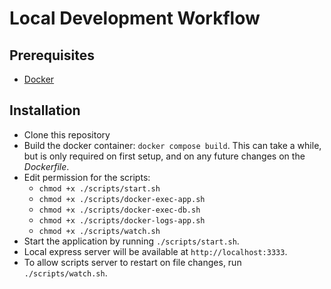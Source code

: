 # Local Development Workflow

## Prerequisites
- [Docker](https://www.docker.com/)

## Installation
- Clone this repository
- Build the docker container: `docker compose build`. This can take a while, but is only required on first setup, and on any future changes on the *Dockerfile*.
- Edit permission for the scripts:  
    - `chmod +x ./scripts/start.sh`  
    - `chmod +x ./scripts/docker-exec-app.sh`  
    - `chmod +x ./scripts/docker-exec-db.sh`  
    - `chmod +x ./scripts/docker-logs-app.sh`  
    - `chmod +x ./scripts/watch.sh`  
- Start the application by running `./scripts/start.sh`.
- Local express server will be available at `http://localhost:3333`.
- To allow scripts server to restart on file changes, run `./scripts/watch.sh`.